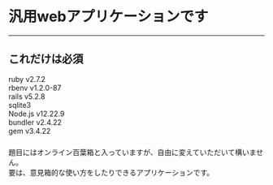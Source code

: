 # 汎用webアプリケーションです
***
## これだけは必須
ruby v2.7.2  
rbenv v1.2.0-87    
rails v5.2.8  
sqlite3  
Node.js v12.22.9  
bundler v2.4.22  
gem v3.4.22  
###
題目にはオンライン百葉箱と入っていますが、自由に変えていただいて構いません。  
要は、意見箱的な使い方をしたりできるアプリケーションです。
